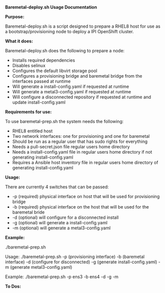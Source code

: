 **Baremetal-deploy.sh Usage Documentation**

**Purpose:**

Baremetal-deploy.sh is a script designed to prepare a RHEL8 host for use as a bootstrap/provisioning node to deploy a IPI OpenShift cluster.

**What it does:**

Baremetal-deploy.sh does the following to prepare a node:

- Installs required dependencies
- Disables selinux
- Configures the default libvirt storage pool
- Configures a provisioning bridge and baremetal bridge from the interfaces passed at runtime
- Will generate a install-config.yaml if requested at runtime
- Will generate a metal3-config.yaml if requested at runtime
- Will configure a disconnected repository if requested at runtime and update install-config.yaml

**Requirements for use:**

To use baremetal-prep.sh the system needs the following:

- RHEL8 entitled host
- Two network interfaces: one for provisioning and one for baremetal
- Should be run as a regular user that has sudo rights for everything
- Needs a pull-secret.json file regular users home directory
- Needs a install-config.yaml file in regular users home directory if not generating install-config.yaml
- Requires a Ansible host inventory file in regular users home directory of generating install-config.yaml

**Usage:**

There are currently 4 switches that can be passed:

- -p (required) physical interface on host that will be used for provisioning bridge
- -b (required) physical interface on the host that will be used for the baremetal bride
- -d (optional) will configure for a disconnected install
- -g (optional) will generate a install-config.yaml
- -m (optional) will generate a metal3-config.yaml

**Example:**

./baremetal-prep.sh

Usage: ./baremetal-prep.sh -p (provisioning interface) -b (baremetal interface) -d (configure for disconnected) -g (generate install-config.yaml) -m (generate metal3-config.yaml)

Example: ./baremetal-prep.sh -p ens3 -b ens4 -d -g -m

**To Dos:**

